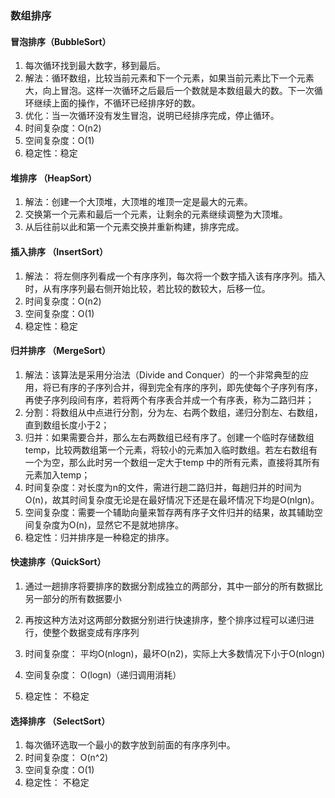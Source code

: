 ### 数组排序

#### 冒泡排序（BubbleSort）

  1. 每次循环找到最大数字，移到最后。
  2. 解法：循环数组，比较当前元素和下一个元素，如果当前元素比下一个元素大，向上冒泡。这样一次循环之后最后一个数就是本数组最大的数。下一次循环继续上面的操作，不循环已经排序好的数。
  3. 优化：当一次循环没有发生冒泡，说明已经排序完成，停止循环。
  4. 时间复杂度：O(n2)
  5. 空间复杂度：O(1)
  6. 稳定性：稳定

#### 堆排序 （HeapSort）
  1. 解法：创建一个大顶堆，大顶堆的堆顶一定是最大的元素。
  2. 交换第一个元素和最后一个元素，让剩余的元素继续调整为大顶堆。
  3. 从后往前以此和第一个元素交换并重新构建，排序完成。

#### 插入排序 （InsertSort）
  1. 解法： 将左侧序列看成一个有序序列，每次将一个数字插入该有序序列。插入时，从有序序列最右侧开始比较，若比较的数较大，后移一位。
  2. 时间复杂度：O(n2)
  3. 空间复杂度：O(1)
  4. 稳定性：稳定

#### 归并排序 （MergeSort）

  1. 解法：该算法是采用分治法（Divide and Conquer）的一个非常典型的应用，将已有序的子序列合并，得到完全有序的序列，即先使每个子序列有序，再使子序列段间有序，若将两个有序表合并成一个有序表，称为二路归并；
  2. 分割：将数组从中点进行分割，分为左、右两个数组，递归分割左、右数组，直到数组长度小于2；
  3. 归并：如果需要合并，那么左右两数组已经有序了。创建一个临时存储数组temp，比较两数组第一个元素，将较小的元素加入临时数组。若左右数组有一个为空，那么此时另一个数组一定大于temp 中的所有元素，直接将其所有元素加入temp；
  4. 时间复杂度：对长度为n的文件，需进行趟二路归并，每趟归并的时间为O(n)，故其时间复杂度无论是在最好情况下还是在最坏情况下均是O(nlgn)。
  5. 空间复杂度：需要一个辅助向量来暂存两有序子文件归并的结果，故其辅助空间复杂度为O(n)，显然它不是就地排序。
  6. 稳定性：归并排序是一种稳定的排序。

#### 快速排序（QuickSort）
  1. 通过一趟排序将要排序的数据分割成独立的两部分，其中一部分的所有数据比另一部分的所有数据要小
  2. 再按这种方法对这两部分数据分别进行快速排序，整个排序过程可以递归进行，使整个数据变成有序序列
 
  3. 时间复杂度： 平均O(nlogn)，最坏O(n2)，实际上大多数情况下小于O(nlogn)
  4. 空间复杂度： O(logn)（递归调用消耗）
  5. 稳定性： 不稳定

#### 选择排序 （SelectSort）

  1. 每次循环选取一个最小的数字放到前面的有序序列中。
  2. 时间复杂度： O(n^2)
  3. 空间复杂度：O(1)
  4. 稳定性： 不稳定